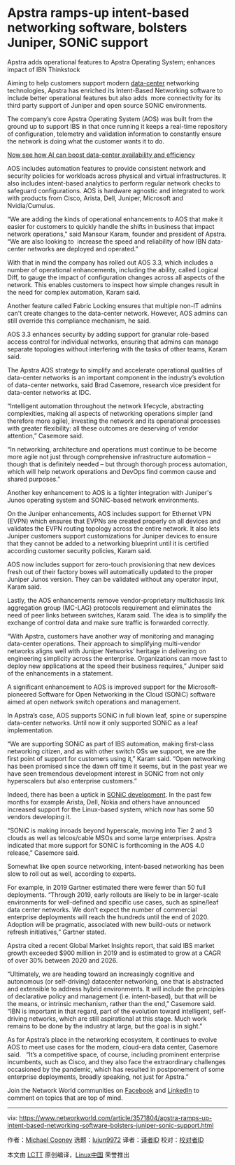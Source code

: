 [#]: collector: (lujun9972)
[#]: translator: ( )
[#]: reviewer: ( )
[#]: publisher: ( )
[#]: url: ( )
[#]: subject: (Apstra ramps-up intent-based networking software, bolsters Juniper, SONiC support)
[#]: via: (https://www.networkworld.com/article/3571804/apstra-ramps-up-intent-based-networking-software-bolsters-juniper-sonic-support.html)
[#]: author: (Michael Cooney https://www.networkworld.com/author/Michael-Cooney/)

Apstra ramps-up intent-based networking software, bolsters Juniper, SONiC support
======
Apstra adds operational features to Apstra Operating System; enhances impact of IBN
Thinkstock

Aiming to help customers support modern [data-center][1] networking technologies, Apstra has enriched its Intent-Based Networking software to include better operational features but also adds  more connectivity for its third party support of Juniper and open source SONiC environments.

The company’s core Apstra Operating System (AOS) was built from the ground up to support IBS in that once running it keeps a real-time repository of configuration, telemetry and validation information to constantly ensure the network is doing what the customer wants it to do.

[Now see how AI can boost data-center availability and efficiency][2]

AOS includes automation features to provide consistent network and security policies for workloads across physical and virtual infrastructures. It also includes intent-based analytics to perform regular network checks to safeguard configurations. AOS is hardware agnostic and integrated to work with products from Cisco, Arista, Dell, Juniper, Microsoft and Nvidia/Cumulus.

“We are adding the kinds of operational enhancements to AOS that make it easier for customers to quickly handle the shifts in business that impact network operations," said Mansour Karam, founder and president of Apstra. “We are also looking to  increase the speed and reliability of how IBN data-center networks are deployed and operated.”

With that in mind the company has rolled out AOS 3.3, which includes a number of operational enhancements, including the ability, called Logical Diff, to gauge the impact of configuration changes across all aspects of the network. This enables customers to inspect how simple changes result in the need for complex automation, Karam said.

Another feature called Fabric Locking ensures that multiple non-IT admins can't create changes to the data-center network. However, AOS admins can still override this compliance mechanism, he said.

AOS 3.3 enhances security by adding support for granular role-based access control for individual networks, ensuring that admins can manage separate topologies without interfering with the tasks of other teams, Karam said.

The Apstra AOS strategy to simplify and accelerate operational qualities of data-center networks is an important component in the industry’s evolution of data-center networks, said Brad Casemore, research vice president for data-center networks at IDC.

“Intelligent automation throughout the network lifecycle, abstracting complexities, making all aspects of networking operations simpler (and therefore more agile), investing the network and its operational processes with greater flexibility: all these outcomes are deserving of vendor attention,” Casemore said.

“In networking, architecture and operations must continue to be become more agile not just through comprehensive infrastructure automation – though that is definitely needed – but through thorough process automation, which will help network operations and DevOps find common cause and shared purposes.”

Another key enhancement to AOS is a tighter integration with Juniper's Junos operating system and SONIC-based network environments.

On the Juniper enhancements, AOS includes support for Ethernet VPN (EVPN) which ensures that EVPNs are created properly on all devices and validates the EVPN routing topology across the entire network. It also lets Juniper customers support customizations for Juniper devices to ensure that they cannot be added to a networking blueprint until it is certified according customer security policies, Karam said.

AOS now includes support for zero-touch provisioning that new devices fresh out of their factory boxes will automatically updated to the proper Juniper Junos version. They can be validated without any operator input, Karam said.

Lastly, the AOS enhancements remove vendor-proprietary multichassis link aggregation group (MC-LAG) protocols requirement and eliminates the need of peer links between switches, Karam said. The idea is to simplify the exchange of control data and make sure traffic is forwarded correctly.

“With Apstra, customers have another way of monitoring and managing data-center operations. Their approach to simplifying multi-vendor networks aligns well with Juniper Networks’ heritage in delivering on engineering simplicity across the enterprise. Organizations can move fast to deploy new applications at the speed their business requires,” Juniper said of the enhancements in a statement.

A significant enhancement to AOS is improved support for the Microsoft-pioneered Software for Open Networking in the Cloud (SONiC) software aimed at open network switch operations and management.

In Apstra’s case, AOS supports SONiC in full blown leaf, spine or superspine data-center networks. Until now it only supported SONiC as a leaf implementation.

“We are supporting SONiC as part of IBS automation, making first-class networking citizen, and as with other switch OSs we support, we are the first point of support for customers using it,” Karam said. “Open networking has been promised since the dawn off time it seems, but in the past year we have seen tremendous development interest in SONiC from not only hyperscalers but also enterprise customers.”

Indeed, there has been a uptick in [SONiC development][3]. In the past few months for example Arista, Dell, Nokia and others have announced increased support for the Linux-based system, which now has some 50 vendors developing it.

“SONiC is making inroads beyond hyperscale, moving into Tier 2 and 3 clouds as well as telcos/cable MSOs and some large enterprises. Apstra indicated that more support for SONiC is forthcoming in the AOS 4.0 release,” Casemore said.

Somewhat like open source networking, intent-based networking has been slow to roll out as well, according to experts.

For example, in 2019 Gartner estimated there were fewer than 50 full deployments. “Through 2019, early rollouts are likely to be in larger-scale environments for well-defined and specific use cases, such as spine/leaf data center networks. We don’t expect the number of commercial enterprise deployments will reach the hundreds until the end of 2020. Adoption will be pragmatic, associated with new build-outs or network refresh initiatives,” Gartner stated.

Apstra cited a recent Global Market Insights report, that said IBS market growth exceeded $900 million in 2019 and is estimated to grow at a CAGR of over 30% between 2020 and 2026.

“Ultimately, we are heading toward an increasingly cognitive and autonomous (or self-driving) datacenter networking, one that is abstracted and extensible to address hybrid environments. It will include the principles of declarative policy and management (i.e. intent-based), but that will be the means, or intrinsic mechanism, rather than the end,” Casemore said.  “IBN is important in that regard, part of the evolution toward intelligent, self-driving networks, which are still aspirational at this stage. Much work remains to be done by the industry at large, but the goal is in sight.”

As for Apstra’s place in the networking ecosystem, it continues to evolve AOS to meet use cases for the modern, cloud-era data center, Casemore said.   “It’s a competitive space, of course, including prominent enterprise incumbents, such as Cisco, and they also face the extraordinary challenges occasioned by the pandemic, which has resulted in postponement of some enterprise deployments, broadly speaking, not just for Apstra.”

Join the Network World communities on [Facebook][4] and [LinkedIn][5] to comment on topics that are top of mind.

--------------------------------------------------------------------------------

via: https://www.networkworld.com/article/3571804/apstra-ramps-up-intent-based-networking-software-bolsters-juniper-sonic-support.html

作者：[Michael Cooney][a]
选题：[lujun9972][b]
译者：[译者ID](https://github.com/译者ID)
校对：[校对者ID](https://github.com/校对者ID)

本文由 [LCTT](https://github.com/LCTT/TranslateProject) 原创编译，[Linux中国](https://linux.cn/) 荣誉推出

[a]: https://www.networkworld.com/author/Michael-Cooney/
[b]: https://github.com/lujun9972
[1]: https://www.networkworld.com/article/3223692/what-is-a-data-centerhow-its-changed-and-what-you-need-to-know.html
[2]: https://www.networkworld.com/article/3274654/ai-boosts-data-center-availability-efficiency.html
[3]: https://azure.github.io/SONiC/
[4]: https://www.facebook.com/NetworkWorld/
[5]: https://www.linkedin.com/company/network-world
